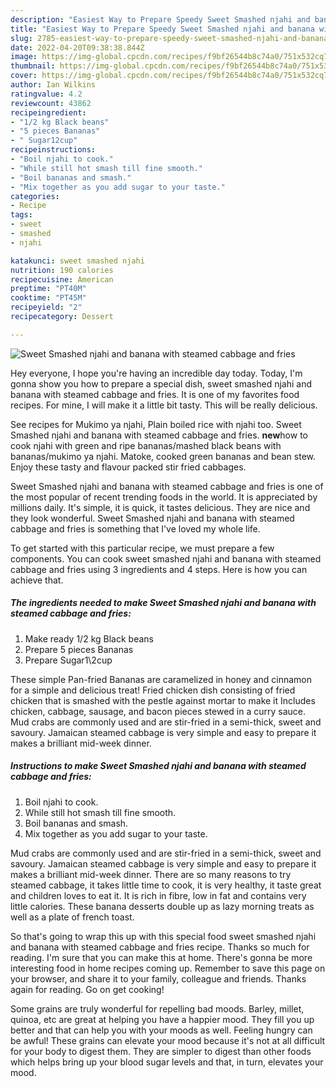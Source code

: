 ```yaml
---
description: "Easiest Way to Prepare Speedy Sweet Smashed njahi and banana with steamed cabbage and fries"
title: "Easiest Way to Prepare Speedy Sweet Smashed njahi and banana with steamed cabbage and fries"
slug: 2785-easiest-way-to-prepare-speedy-sweet-smashed-njahi-and-banana-with-steamed-cabbage-and-fries
date: 2022-04-20T09:38:38.844Z
image: https://img-global.cpcdn.com/recipes/f9bf26544b8c74a0/751x532cq70/sweet-smashed-njahi-and-banana-with-steamed-cabbage-and-fries-recipe-main-photo.jpg
thumbnail: https://img-global.cpcdn.com/recipes/f9bf26544b8c74a0/751x532cq70/sweet-smashed-njahi-and-banana-with-steamed-cabbage-and-fries-recipe-main-photo.jpg
cover: https://img-global.cpcdn.com/recipes/f9bf26544b8c74a0/751x532cq70/sweet-smashed-njahi-and-banana-with-steamed-cabbage-and-fries-recipe-main-photo.jpg
author: Ian Wilkins
ratingvalue: 4.2
reviewcount: 43862
recipeingredient:
- "1/2 kg Black beans"
- "5 pieces Bananas"
- " Sugar12cup"
recipeinstructions:
- "Boil njahi to cook."
- "While still hot smash till fine smooth."
- "Boil bananas and smash."
- "Mix together as you add sugar to your taste."
categories:
- Recipe
tags:
- sweet
- smashed
- njahi

katakunci: sweet smashed njahi 
nutrition: 190 calories
recipecuisine: American
preptime: "PT40M"
cooktime: "PT45M"
recipeyield: "2"
recipecategory: Dessert

---
```



![Sweet Smashed njahi and banana with steamed cabbage and fries](https://img-global.cpcdn.com/recipes/f9bf26544b8c74a0/751x532cq70/sweet-smashed-njahi-and-banana-with-steamed-cabbage-and-fries-recipe-main-photo.jpg)

Hey everyone, I hope you're having an incredible day today. Today, I'm gonna show you how to prepare a special dish, sweet smashed njahi and banana with steamed cabbage and fries. It is one of my favorites food recipes. For mine, I will make it a little bit tasty. This will be really delicious.

See recipes for Mukimo ya njahi, Plain boiled rice with njahi too. Sweet Smashed njahi and banana with steamed cabbage and fries. **new**how to cook njahi with green and ripe bananas/mashed black beans with bananas/mukimo ya njahi. Matoke, cooked green bananas and bean stew. Enjoy these tasty and flavour packed stir fried cabbages.

Sweet Smashed njahi and banana with steamed cabbage and fries is one of the most popular of recent trending foods in the world. It is appreciated by millions daily. It's simple, it is quick, it tastes delicious. They are nice and they look wonderful. Sweet Smashed njahi and banana with steamed cabbage and fries is something that I've loved my whole life.


To get started with this particular recipe, we must prepare a few components. You can cook sweet smashed njahi and banana with steamed cabbage and fries using 3 ingredients and 4 steps. Here is how you can achieve that.

<!--inarticleads1-->

##### The ingredients needed to make Sweet Smashed njahi and banana with steamed cabbage and fries:

1. Make ready 1/2 kg Black beans
1. Prepare 5 pieces Bananas
1. Prepare  Sugar1\2cup


These simple Pan-fried Bananas are caramelized in honey and cinnamon for a simple and delicious treat! Fried chicken dish consisting of fried chicken that is smashed with the pestle against mortar to make it Includes chicken, cabbage, sausage, and bacon pieces stewed in a curry sauce. Mud crabs are commonly used and are stir-fried in a semi-thick, sweet and savoury. Jamaican steamed cabbage is very simple and easy to prepare it makes a brilliant mid-week dinner. 

<!--inarticleads2-->

##### Instructions to make Sweet Smashed njahi and banana with steamed cabbage and fries:

1. Boil njahi to cook.
1. While still hot smash till fine smooth.
1. Boil bananas and smash.
1. Mix together as you add sugar to your taste.


Mud crabs are commonly used and are stir-fried in a semi-thick, sweet and savoury. Jamaican steamed cabbage is very simple and easy to prepare it makes a brilliant mid-week dinner. There are so many reasons to try steamed cabbage, it takes little time to cook, it is very healthy, it taste great and children loves to eat it. It is rich in fibre, low in fat and contains very little calories. These banana desserts double up as lazy morning treats as well as a plate of french toast. 

So that's going to wrap this up with this special food sweet smashed njahi and banana with steamed cabbage and fries recipe. Thanks so much for reading. I'm sure that you can make this at home. There's gonna be more interesting food in home recipes coming up. Remember to save this page on your browser, and share it to your family, colleague and friends. Thanks again for reading. Go on get cooking!

Some grains are truly wonderful for repelling bad moods. Barley, millet, quinoa, etc are great at helping you have a happier mood. They fill you up better and that can help you with your moods as well. Feeling hungry can be awful! These grains can elevate your mood because it's not at all difficult for your body to digest them. They are simpler to digest than other foods which helps bring up your blood sugar levels and that, in turn, elevates your mood.

